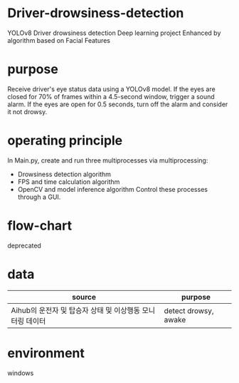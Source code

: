 # Driver-drowsiness-detection
YOLOv8 Driver drowsiness detection Deep learning project Enhanced by algorithm based on Facial Features

# purpose
Receive driver's eye status data using a YOLOv8 model. If the eyes are closed for 70% of frames within a 4.5-second window, trigger a sound alarm. If the eyes are open for 0.5 seconds, turn off the alarm and consider it not drowsy.


# operating principle
In Main.py, create and run three multiprocesses via multiprocessing:
 * Drowsiness detection algorithm
 * FPS and time calculation algorithm
 * OpenCV and model inference algorithm
Control these processes through a GUI.


# flow-chart
deprecated


# data
|source|purpose|
|------|---|
|Aihub의 운전자 및 탑승자 상태 및 이상행동 모니터링 데이터|detect drowsy, awake|

# environment
windows